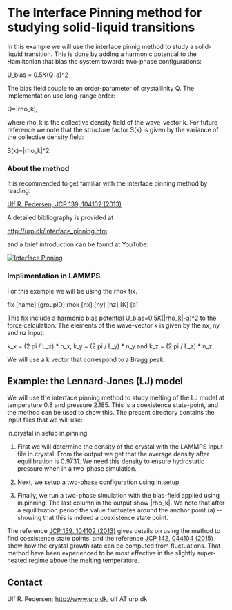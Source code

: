 # The Interface Pinning method for studying solid-liquid transitions

In this example we will use the interface pinnig method to study a solid-liquid transition.
This is done by adding a harmonic potential to the Hamiltonian 
that bias the system towards two-phase configurations:

  U_bias = 0.5*K*(Q-a)^2

The bias field couple to an order-parameter of crystallinity Q. The implementation use long-range order:

  Q=|rho_k|, 

where rho_k is the collective density field of the wave-vector k. 
For future reference we note that the structure factor S(k) is given by the variance of the collective density field: 

  S(k)=|rho_k|^2.

### About the method

It is recommended to get familiar with the interface pinning method by reading:

  [Ulf R. Pedersen, JCP 139, 104102 (2013)](https://doi.org/10.1063/1.4818747)

A detailed bibliography is provided at

  <http://urp.dk/interface_pinning.htm>

and a brief introduction can be found at YouTube:

  [![Interface Pinning](http://img.youtube.com/vi/F_79JZNdyoQ/0.jpg)](http://www.youtube.com/watch?v=F_79JZNdyoQ)

### Implimentation in LAMMPS

For this example we will be using the rhok fix.

   fix [name] [groupID] rhok [nx] [ny] [nz] [K] [a]

This fix include a harmonic bias potential U_bias=0.5*K*(|rho_k|-a)^2 to the force calculation.
The elements of the wave-vector k is given by the nx, ny and nz input: 

  k_x = (2 pi / L_x) * n_x, k_y = (2 pi / L_y) * n_y and k_z = (2 pi / L_z) * n_z. 

We will use a k vector that correspond to a Bragg peak.

## Example: the Lennard-Jones (LJ) model

We will use the interface pinning method to study melting of the LJ model
at temperature 0.8 and pressure 2.185. This is a coexistence state-point, and the method
can be used to show this. The present directory contains the input files that we will use:

  in.crystal
  in.setup
  in.pinning

1. First we will determine the density of the crystal with the LAMMPS input file in.crystal.
  From the output we get that the average density after equilibration is 0.9731. 
  We need this density to ensure hydrostatic pressure when in a two-phase simulation.

2. Next, we setup a two-phase configuration using in.setup.

3. Finally, we run a two-phase simulation with the bias-field applied using in.pinning.
  The last column in the output show |rho_k|. We note that after a equilibration period
  the value fluctuates around the anchor point (a) -- showing that this is indeed a coexistence
  state point.

The reference [JCP 139, 104102 (2013)](https://doi.org/10.1063/1.4818747) gives details on using the method to find coexistence state points,
and the reference [JCP 142, 044104 (2015)](https://doi.org/10.1063/1.4818747) show how the crystal growth rate can be computed from fluctuations.
That method have been experienced to be most effective in the slightly super-heated regime above the melting temperature.

## Contact

  Ulf R. Pedersen;
  <http://www.urp.dk>;
  ulf AT urp.dk
